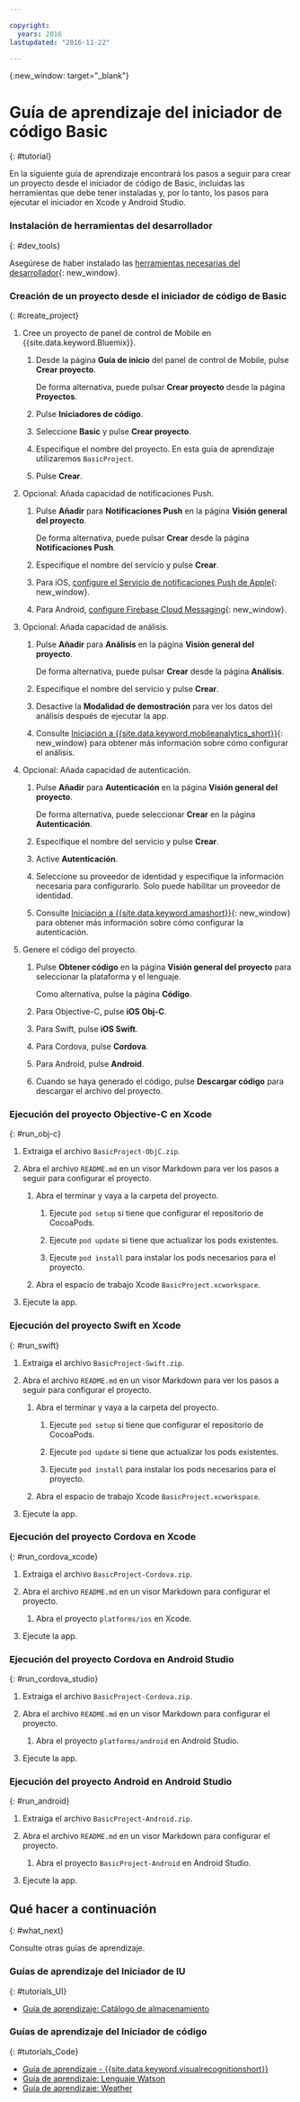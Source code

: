 ```yaml
---

copyright:
  years: 2016
lastupdated: "2016-11-22"

---
```

{:new_window: target="_blank"}

# Guía de aprendizaje del iniciador de código Basic
{: #tutorial}

En la siguiente guía de aprendizaje encontrará los pasos a seguir para crear un proyecto desde el iniciador de código de Basic, incluidas las herramientas que debe tener instaladas y, por lo tanto, los pasos para ejecutar el iniciador en Xcode y Android Studio.


### Instalación de herramientas del desarrollador
{: #dev_tools}

Asegúrese de haber instalado las [herramientas necesarias del desarrollador](get_code.html#prereq-dev-tools){: new_window}.


### Creación de un proyecto desde el iniciador de código de Basic
{: #create_project}

1. Cree un proyecto de panel de control de Mobile en {{site.data.keyword.Bluemix}}.

   1. Desde la página **Guía de inicio** del panel de control de Mobile, pulse **Crear proyecto**.

      De forma alternativa, puede pulsar **Crear proyecto** desde la página **Proyectos**.

   2. Pulse **Iniciadores de código**.

   3. Seleccione **Basic** y pulse **Crear proyecto**.

   4. Especifique el nombre del proyecto. En esta guía de aprendizaje utilizaremos `BasicProject`.
   
   5. Pulse **Crear**.

2. Opcional: Añada capacidad de notificaciones Push.

   1. Pulse **Añadir** para **Notificaciones Push** en la página **Visión general del proyecto**.

      De forma alternativa, puede pulsar **Crear** desde la página **Notificaciones Push**.

   2. Especifique el nombre del servicio y pulse **Crear**.

   3. Para iOS, [configure el Servicio de notificaciones Push de Apple](/docs/services/mobilepush/t_push_provider_ios.html){: new_window}.

   4. Para Android, [configure Firebase Cloud Messaging](/docs/services/mobilepush/t_push_provider_android.html){: new_window}.
   
3. Opcional: Añada capacidad de análisis.

   1. Pulse **Añadir** para **Análisis** en la página **Visión general del proyecto**.

      De forma alternativa, puede pulsar **Crear** desde la página **Análisis**.

   2. Especifique el nombre del servicio y pulse **Crear**.
   
   3. Desactive la **Modalidad de demostración** para ver los datos del análisis después de ejecutar la app.
   
   4. Consulte [Iniciación a {{site.data.keyword.mobileanalytics_short}}](/docs/services/mobileanalytics/index.html){: new_window} para obtener más información sobre cómo configurar el análisis.
  
4. Opcional: Añada capacidad de autenticación.

   1. Pulse **Añadir** para **Autenticación** en la página **Visión general del proyecto**.

      De forma alternativa, puede seleccionar **Crear** en la página **Autenticación**.

   2. Especifique el nombre del servicio y pulse **Crear**.
   
   3. Active **Autenticación**.
   
   4. Seleccione su proveedor de identidad y especifique la información necesaria para configurarlo. Solo puede habilitar un proveedor de identidad.

   5. Consulte [Iniciación a {{site.data.keyword.amashort}}](/docs/services/mobileaccess/index.html){: new_window} para obtener más información sobre cómo configurar la autenticación.

5. Genere el código del proyecto.

   1. Pulse **Obtener código** en la página **Visión general del proyecto** para seleccionar la plataforma y el lenguaje.
   
      Como alternativa, pulse la página **Código**.
      
   2. Para Objective-C, pulse **iOS Obj-C**.

   3. Para Swift, pulse **iOS Swift**.
   
   4. Para Cordova, pulse **Cordova**.

   5. Para Android, pulse **Android**.
   
   6. Cuando se haya generado el código, pulse **Descargar código** para descargar el archivo del proyecto.


### Ejecución del proyecto Objective-C en Xcode
{: #run_obj-c}

1. Extraiga el archivo `BasicProject-ObjC.zip`. 

2. Abra el archivo `README.md` en un visor Markdown para ver los pasos a seguir para configurar el proyecto.

   1. Abra el terminar y vaya a la carpeta del proyecto.
   
      1. Ejecute `pod setup` si tiene que configurar el repositorio de CocoaPods.
      
      2. Ejecute `pod update` si tiene que actualizar los pods existentes.
      
      3. Ejecute `pod install` para instalar los pods necesarios para el proyecto.
      
   2. Abra el espacio de trabajo Xcode `BasicProject.xcworkspace`. 
      
3. Ejecute la app.


### Ejecución del proyecto Swift en Xcode
{: #run_swift}

1. Extraiga el archivo `BasicProject-Swift.zip`. 

2. Abra el archivo `README.md` en un visor Markdown para ver los pasos a seguir para configurar el proyecto.

   1. Abra el terminar y vaya a la carpeta del proyecto.
   
      1. Ejecute `pod setup` si tiene que configurar el repositorio de CocoaPods.
      
      2. Ejecute `pod update` si tiene que actualizar los pods existentes.
      
      3. Ejecute `pod install` para instalar los pods necesarios para el proyecto.
      
   3. Abra el espacio de trabajo Xcode `BasicProject.xcworkspace`. 
      
3. Ejecute la app.


### Ejecución del proyecto Cordova en Xcode
{: #run_cordova_xcode}

1. Extraiga el archivo `BasicProject-Cordova.zip`. 

2. Abra el archivo `README.md` en un visor Markdown para configurar el proyecto.

   1. Abra el proyecto `platforms/ios` en Xcode. 
      
3. Ejecute la app.


### Ejecución del proyecto Cordova en Android Studio
{: #run_cordova_studio}

1. Extraiga el archivo `BasicProject-Cordova.zip`. 

2. Abra el archivo `README.md` en un visor Markdown para configurar el proyecto.

   1. Abra el proyecto `platforms/android` en Android Studio.
      
3. Ejecute la app.


### Ejecución del proyecto Android en Android Studio
{: #run_android}

1. Extraiga el archivo `BasicProject-Android.zip`. 

2. Abra el archivo `README.md` en un visor Markdown para configurar el proyecto.

   1. Abra el proyecto `BasicProject-Android` en Android Studio.
      
3. Ejecute la app.


## Qué hacer a continuación
{: #what_next}

Consulte otras guías de aprendizaje.


### Guías de aprendizaje del Iniciador de IU
{: #tutorials_UI}

* [Guía de aprendizaje: Catálogo de almacenamiento](tutorial_store_catalog.html)


### Guías de aprendizaje del Iniciador de código
{: #tutorials_Code}

* [Guía de aprendizaje - {{site.data.keyword.visualrecognitionshort}}](tutorial_visual_recognition.html)
* [Guía de aprendizaje: Lenguaje Watson](tutorial_watson_language.html)
* [Guía de aprendizaje: Weather](tutorial_weather.html)

